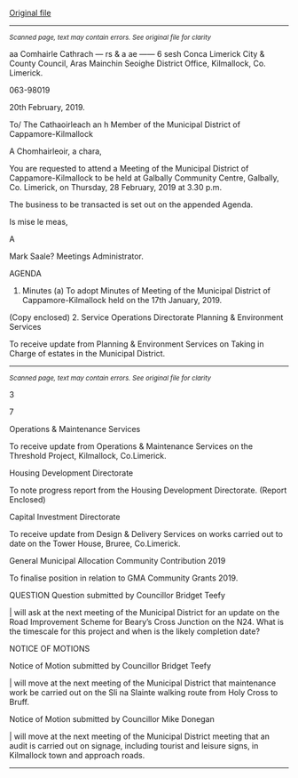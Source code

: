 [Original file](https://www.limerick.ie/sites/default/files/media/documents/2019-02/01%20Agenda%20Municipal%20District%20Monthly%20Meeting%2028th%20Feb%202019.pdf)

---
*<small>Scanned page, text may contain errors. See original file for clarity</small>*  

aa Comhairle Cathrach
— rs & a ae
—— 6 sesh Conca
Limerick City & County Council,
Aras Mainchin Seoighe District Office,
Kilmallock, Co. Limerick.

063-98019

20th February, 2019.

To/ The Cathaoirleach an h Member of the Municipal District of Cappamore-Kilmallock

A Chomhairleoir, a chara,

You are requested to attend a Meeting of the Municipal District of Cappamore-Kilmallock to be
held at Galbally Community Centre, Galbally, Co. Limerick, on Thursday, 28 February, 2019 at
3.30 p.m.

The business to be transacted is set out on the appended Agenda.

Is mise le meas,

A

Mark Saale?
Meetings Administrator.

AGENDA
1. Minutes
(a) To adopt Minutes of Meeting of the Municipal District of Cappamore-Kilmallock held on
the 17th January, 2019.

(Copy enclosed)
2. Service Operations Directorate
Planning & Environment Services

To receive update from Planning & Environment Services on Taking in Charge of estates
in the Municipal District.


---
*<small>Scanned page, text may contain errors. See original file for clarity</small>*  

3

>

7

Operations & Maintenance Services

To receive update from Operations & Maintenance Services on the Threshold Project,
Kilmallock, Co.Limerick.

Housing Development Directorate

To note progress report from the Housing Development Directorate. (Report Enclosed)

Capital Investment Directorate

To receive update from Design & Delivery Services on works carried out to date on the
Tower House, Bruree, Co.Limerick.

General Municipal Allocation Community Contribution 2019

To finalise position in relation to GMA Community Grants 2019.

QUESTION
Question submitted by Councillor Bridget Teefy

| will ask at the next meeting of the Municipal District for an update on the Road
Improvement Scheme for Beary’s Cross Junction on the N24. What is the timescale for
this project and when is the likely completion date?

NOTICE OF MOTIONS

Notice of Motion submitted by Councillor Bridget Teefy

| will move at the next meeting of the Municipal District that maintenance work be
carried out on the Sli na Slainte walking route from Holy Cross to Bruff.

Notice of Motion submitted by Councillor Mike Donegan

| will move at the next meeting of the Municipal District meeting that an audit is carried
out on signage, including tourist and leisure signs, in Kilmallock town and approach roads.


---
